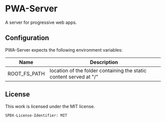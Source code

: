 # PWA-Server

A server for progressive web apps.

## Configuration

PWA-Server expects the following environment variables:

|Name | Description|
|----|----|
|ROOT_FS_PATH| location of the folder containing the static content served at "/"|


## License

This work is licensed under the MIT license.

`SPDX-License-Identifier: MIT`
